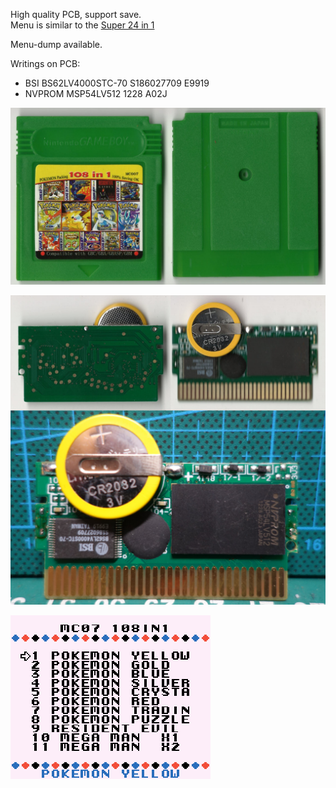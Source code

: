 High quality PCB, support save.\
Menu is similar to the [Super 24 in 1](https://github.com/Xyl2k/Gameboy-multicarts/tree/main/61%20in%201)

Menu-dump available.

Writings on PCB:
- BSI BS62LV4000STC-70 S186027709 E9919
- NVPROM MSP54LV512 1228 A02J

![alt text](Cartridge.jpg "Cartridge")

![alt text](PCB.jpg "PCB")

![alt text](Dump.png "Dumped menu screenshot")